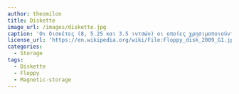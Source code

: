 ```yaml
---
author: theomilon
title: Diskette
image_url: /images/diskette.jpg
caption: 'Οι δισκέτες (8, 5.25 και 3.5 ιντσών) οι οποίες χρησιμοποιούνταν στο παρελθόν ως μέσο αποθήκευσης για την φόρτωση του λειτουργικού συστήματος, των εφαρμογών και των δεδομένων, σε αρκετές περιπτώσεις ο χρήστης έπρεπε να εναλλάσσει τις δισκέτες στο floppy disk πολλές φορές προκειμένου να πραγματοποιήσει μία εργασία.'
license_url: 'https://en.wikipedia.org/wiki/File:Floppy_disk_2009_G1.jpg'
categories:
  - Storage 
tags:
  - Diskette
  - Floppy
  - Magnetic-storage 
---
```

